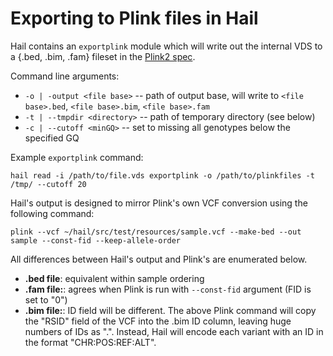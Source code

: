 # Exporting to Plink files in Hail

Hail contains an `exportplink` module which will write out the internal VDS to a {.bed, .bim, .fam} fileset in the [Plink2 spec](https://www.cog-genomics.org/plink2/formats).

Command line arguments:
 - `-o | -output <file base>` -- path of output base, will write to `<file base>.bed`, `<file base>.bim`, `<file base>.fam`
 - `-t | --tmpdir <directory>` -- path of temporary directory (see below)
 - `-c | --cutoff <minGQ>` -- set to missing all genotypes below the specified GQ

Example `exportplink` command:
```
hail read -i /path/to/file.vds exportplink -o /path/to/plinkfiles -t /tmp/ --cutoff 20
```

Hail's output is designed to mirror Plink's own VCF conversion using the following command:
```
plink --vcf ~/hail/src/test/resources/sample.vcf --make-bed --out sample --const-fid --keep-allele-order
```
All differences between Hail's output and Plink's are enumerated below.
 - **.bed file**: equivalent within sample ordering
 - **.fam file:**: agrees when Plink is run with `--const-fid` argument (FID is set to "0")
 - **.bim file:**: ID field will be different.  The above Plink command will copy the "RSID" field of the VCF into the .bim ID column, leaving huge numbers of IDs as ".".  Instead, Hail will encode each variant with an ID in the format "CHR:POS:REF:ALT".